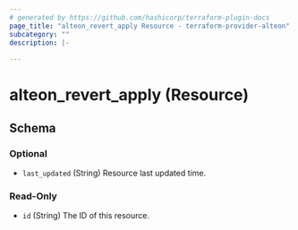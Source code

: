 ```yaml
---
# generated by https://github.com/hashicorp/terraform-plugin-docs
page_title: "alteon_revert_apply Resource - terraform-provider-alteon"
subcategory: ""
description: |-
  
---
```


# alteon_revert_apply (Resource)





<!-- schema generated by tfplugindocs -->
## Schema

### Optional

- `last_updated` (String) Resource last updated time.

### Read-Only

- `id` (String) The ID of this resource.
